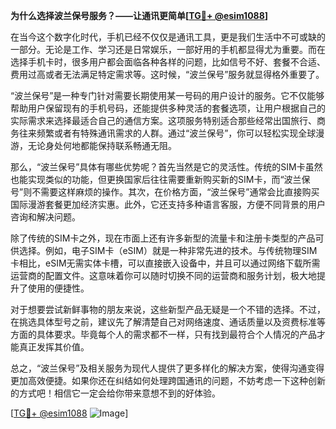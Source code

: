 **为什么选择波兰保号服务？——让通讯更简单[[TG💪+ @esim1088](https://t.me/s/esim1088)]**

在当今这个数字化时代，手机已经不仅仅是通讯工具，更是我们生活中不可或缺的一部分。无论是工作、学习还是日常娱乐，一部好用的手机都显得尤为重要。而在选择手机卡时，很多用户都会面临各种各样的问题，比如信号不好、套餐不合适、费用过高或者无法满足特定需求等。这时候，“波兰保号”服务就显得格外重要了。

“波兰保号”是一种专门针对需要长期使用某一号码的用户设计的服务。它不仅能够帮助用户保留现有的手机号码，还能提供多种灵活的套餐选项，让用户根据自己的实际需求来选择最适合自己的通信方案。这项服务特别适合那些经常出国旅行、商务往来频繁或者有特殊通讯需求的人群。通过“波兰保号”，你可以轻松实现全球漫游，无论身处何地都能保持联系畅通无阻。

那么，“波兰保号”具体有哪些优势呢？首先当然是它的灵活性。传统的SIM卡虽然也能实现类似的功能，但更换国家后往往需要重新购买新的SIM卡，而“波兰保号”则不需要这样麻烦的操作。其次，在价格方面，“波兰保号”通常会比直接购买国际漫游套餐更加经济实惠。此外，它还支持多种语言客服，方便不同背景的用户咨询和解决问题。

除了传统的SIM卡之外，现在市面上还有许多新型的流量卡和注册卡类型的产品可供选择。例如，电子SIM卡（eSIM）就是一种非常先进的技术。与传统物理SIM卡相比，eSIM无需实体卡槽，可以直接嵌入设备中，并且可以通过网络下载所需运营商的配置文件。这意味着你可以随时切换不同的运营商和服务计划，极大地提升了使用的便捷性。

对于想要尝试新鲜事物的朋友来说，这些新型产品无疑是一个不错的选择。不过，在挑选具体型号之前，建议先了解清楚自己对网络速度、通话质量以及资费标准等方面的具体要求。毕竟每个人的需求都不一样，只有找到最符合个人情况的产品才能真正发挥其价值。

总之，“波兰保号”及相关服务为现代人提供了更多样化的解决方案，使得沟通变得更加高效便捷。如果你还在纠结如何处理跨国通讯的问题，不妨考虑一下这种创新的方式吧！相信它一定会给你带来意想不到的好体验。

[[TG💪+ @esim1088](https://t.me/s/esim1088) ![Image](https://i.postimg.cc/4NQfJmqS/Snipaste-2025-05-13-00-14-12.png)]